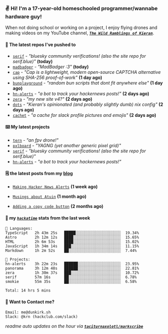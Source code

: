 ### ✌️ Hi! I'm a 17-year-old homeschooled programmer/wannabe hardware guy!

When not doing school or working on a project, I enjoy flying drones and making videos on my YouTube channel, [**_`The Wild Ramblings of Kieran`_**](https://youtube.com/@kieran.rambles).

#### 👷 The latest repos I've pushed to

- [`serif`](https://github.com/taciturnaxolotl/serif) - _"bluesky community verifications! (also the site repo for serif.blue)"_ **(today)**
- [`madbadger`](https://github.com/taciturnaxolotl/madbadger) - _"MadBadger :3"_ **(today)**
- [`cap`](https://github.com/tiagorangel1/cap) - _"Cap is a lightweight, modern open-source CAPTCHA alternative using SHA-256 proof-of-work"_ **(1 day ago)**
- [`bunplayground`](https://github.com/taciturnaxolotl/bunplayground) - _"random bun scripts that dont fit anywhere else"_ **(1 day ago)**
- [`hn-alerts`](https://github.com/taciturnaxolotl/hn-alerts) - _"a bot to track your hackernews posts!"_ **(2 days ago)**
- [`zera`](https://github.com/taciturnaxolotl/zera) - _"my new site v4?"_ **(2 days ago)**
- [`dots`](https://github.com/taciturnaxolotl/dots) - _"Kieran's opinionated (and probably slightly dumb) nix config"_ **(2 days ago)**
- [`cachet`](https://github.com/taciturnaxolotl/cachet) - _"a cache for slack profile pictures and emojis"_ **(2 days ago)**

#### ⌨️ My latest projects

- [`tern`](https://github.com/taciturnaxolotl/tern) - _"an fpv drone!"_
- [`pxlboard`](https://github.com/taciturnaxolotl/pxlboard) - _"YAGNG (yet another generic pixel grid)"_
- [`serif`](https://github.com/taciturnaxolotl/serif) - _"bluesky community verifications! (also the site repo for serif.blue)"_
- [`hn-alerts`](https://github.com/taciturnaxolotl/hn-alerts) - _"a bot to track your hackernews posts!"_

#### 🗒️ the latest posts from my [blog](https://dunkirk.sh)

- [`Making Hacker News Alerts`](https://dunkirk.sh/blog/hn-alerts/) **(1 week ago)**

- [`Musings about Atuin`](https://dunkirk.sh/blog/atuin/) **(1 month ago)**

- [`Adding a copy code button`](https://dunkirk.sh/blog/adding-a-copy-button/) **(2 months ago)**



#### 📡 my [_`hackatime`_](https://waka.hackclub.com) stats from the last week

```text
💾 Languages:
TypeScript   2h 43m 25s   █████░░░░░░░░░░░░░░░░░░░░  19.34%
Astro        2h 12m 12s   ████░░░░░░░░░░░░░░░░░░░░░  15.65%
HTML         2h 6m 53s    ████░░░░░░░░░░░░░░░░░░░░░  15.02%
JavaScript   1h 34m 14s   ███░░░░░░░░░░░░░░░░░░░░░░  11.15%
Markdown     1h 2m 52s    ██░░░░░░░░░░░░░░░░░░░░░░░  7.44%

💼 Projects:
hn-alerts    3h 22m 23s   ██████░░░░░░░░░░░░░░░░░░░  23.95%
panorama     3h 12m 48s   ██████░░░░░░░░░░░░░░░░░░░  22.81%
zera         1h 30m 37s   ███░░░░░░░░░░░░░░░░░░░░░░  10.72%
serif        57m 16s      ██░░░░░░░░░░░░░░░░░░░░░░░  6.78%
smokie       55m 35s      ██░░░░░░░░░░░░░░░░░░░░░░░  6.58%

Total: 14 hrs 5 mins
```

#### 📮 Want to Contact me?

```text
Email: me@dunkirk.sh
Slack: @krn (hackclub.com/slack)
```

_readme auto updates on the hour via [**`taciturnaxolotl/markscribe`**](https://github.com/taciturnaxolotl/markscribe)_
